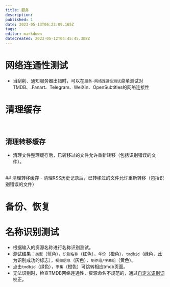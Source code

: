 ```yaml
---
title: 服务
description: 
published: 1
date: 2023-05-13T06:23:09.165Z
tags: 
editor: markdown
dateCreated: 2023-05-12T04:45:45.308Z
---
```


# 网络连通性测试
- 当刮削、通知服务器出错时，可以在`服务-网络连通性测试`菜单测试对TMDB、.Fanart、Telegram、WeiXin、OpenSubtitles的网络连接性
# 清理缓存
<br>

## 清理转移缓存
- 清理文件整理缓存后，已转移过的文件允许重新转移（包括识别错误的文件）。
<br>
## 清理转移缓存
- 清理RSS历史记录后，已转移过的文件允许重新转移（包括识别错误的文件）
<br>

# 备份、恢复

# 名称识别测试

- 根据输入的资源名称进行名称识别测试。
- 测试结果：`类型`（蓝色），`识别名称`（红色），`年份`（橙色），`tmdbid`（绿色，此为识别成功的标志），`视频信息`（灰色），`制作组/字幕组`（黄色）。
- 点击`tmdbid`（绿色），`季集`（橙色）可跳转相应tmdb页面。
- 无法识别时，检查TMDB网络连通性，资源命名不规范的，通过[自定义识别词](/自定义识别词)校正。